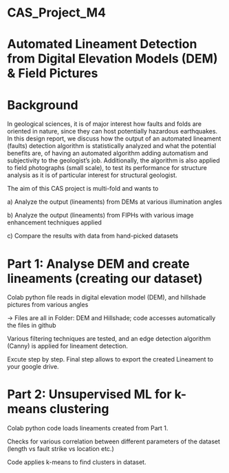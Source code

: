 # CAS_Project_M4

# Automated Lineament Detection from Digital Elevation Models (DEM) & Field Pictures
# Background

In geological sciences, it is of major interest how faults and folds are oriented in nature, since they can host potentially hazardous earthquakes. In this design report, we discuss how the output of an automated lineament (faults) detection algorithm is statistically analyzed and what the potential benefits are, of having an automated algorithm adding automatism and subjectivity to the geologist’s job. Additionally, the algorithm is also applied to field photographs (small scale), to test its performance for structure analysis as it is of particular interest for structural geologist.


The aim of this CAS project is multi-fold and wants to

a) Analyze the output (lineaments) from DEMs at various illumination angles

b) Analyze the output (lineaments) from FIPHs with various image enhancement techniques applied

c) Compare the results with data from hand-picked datasets

# Part 1: Analyse DEM and create lineaments (creating our dataset)
Colab python file reads in digital elevation model (DEM), and hillshade pictures from various angles

-> Files are all in Folder: DEM and Hillshade; code accesses automatically the files in github

Various filtering techniques are tested, and an edge detection algorithm (Canny) is applied for lineament detection.

Excute step by step. Final step allows to export the created Lineament to your google drive.

# Part 2: Unsupervised ML for k-means clustering
Colab python code loads lineaments created from Part 1.

Checks for various correlation between different parameters of the dataset (length vs fault strike vs location etc.)

Code applies k-means to find clusters in dataset.
